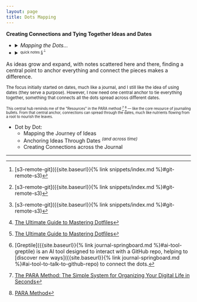 ```yaml
---
layout: page
title: Dots Mapping
---
```


**Creating Connections and Tying Together Ideas and Dates**

- <details markdown="block"><summary><i>Mapping the Dots...</i></summary>
   
  - <details markdown="block"><summary><strong>code</strong></summary>
     
    - <details markdown="block"><summary><strong>AI</strong></summary>
       
      - Vector DB
      - <details markdown="block"><summary>RAG</summary>
          
        - <details markdown="block"><summary>embeddings</summary>
           
          - Voyage AI
            [<sup>+</sup>]({{site.baseurl}}{% post_url 2024/2024-06-08-ai-embedding-models %})
          - AnyScale AI
            [<sup>+</sup>]({{site.baseurl}}{% post_url 2024/2024-06-08-ai-embedding-models %})
          </details>
        - <details markdown="block"><summary>chunking strategies</summary>
           
          - personal knowledge base
            - journal entries
              [<sup>+</sup>]({{site.baseurl}}{% post_url 2024/2024-06-24-journal-entries-knowledge-base %})
            - message timelines
              [<sup>+</sup>]({{site.baseurl}}{% post_url 2024/2024-06-01-message-knowledge-base %})
          </details>
        - draft and sketch
          - <sub>`2024a11m24d-rag` [^999] <sub><i>convert pdf to md</i></sub></sub>
          - <sub>`2024a11m24d-txtai-embeddings` [^999] <sub><i>embedding and search with **txtai**</i></sub></sub>
        </details>
      </details>
    - <details markdown="block"><summary>snippets</summary>
       
      - cli
        - find <sup><sup>[+](https://igorlima.github.io/unapologetic-snippets/docs/languages/shell/cli-find)</sup></sup>
        - curl <sup><sup>[+](https://igorlima.github.io/unapologetic-snippets/docs/languages/shell/cli-curl)</sup></sup>
        - awk <sup><sup>[+](https://igorlima.github.io/unapologetic-snippets/docs/languages/shell/awk)</sup></sup>
        - sed <sup><sup>[+](https://igorlima.github.io/unapologetic-snippets/docs/languages/shell/sed)</sup></sup>
        - jq <sup><sup>[+](https://igorlima.github.io/unapologetic-snippets/docs/languages/shell/jq)</sup></sup>
        - fzf <sup><sup>[+](https://igorlima.github.io/unapologetic-snippets/docs/languages/shell/cli-fzf)</sup></sup>
      - [s3-remote-git]({{site.baseurl}}{% link snippets/index.md %}#git-remote-s3) [^999]
      </details>
    </details>
  - <details markdown="block"><summary>resource configuration <sup><sup><a href="{{site.baseurl}}{% link pages/dots-mapping.md %}#aichat-rag-rc-knowledge-base">+</a></sup></sup></summary>
     
    <a id="rc-resource-config"></a>

    - [vimrc]({{site.baseurl}}{% post_url 2024-11-24-vimrc %})
    - [tmux]({{site.baseurl}}{% post_url 2024-11-24-tmux %})
    - [tmuxp yaml]({{site.baseurl}}{% post_url 2013-01-01-tmuxp %})

    <sub><sup>The term `rc` stands for _"Run Commands"_ or _"Resource Configuration."_ It refers to configuration files that contain a series of commands or settings. While many of these commands are automatic and don't require user intervention, you can modify files like `.bashrc` or `.vimrc` to customize your environment. These files can store settings for various applications or systems.</sup></sub>
    <br>
    <sub><sup> **The magic within .dotfiles**.[^4] _Dotfiles allow you to finely tune your tools and system to work exactly as you like. You can add custom aliases, tweak style preferences, enable plugins, and more. For developers and power users especially, dotfiles are an important way to boost productivity through customization._ [^4]</sup></sub>
    - <details markdown="block"><summary><sup><sub>Leveraging <strong>AIChat for RAG</strong> with Your RC File: Configuration Assistance Made Easy <a href="#aichat-rag-rc-knowledge-base">§</a></sub></sup></summary>

      <a id="aichat-rag-rc-knowledge-base"></a>
      **Leveraging AIChat for RAG with Your RC File: Configuration Assistance Made Easy**

      <sup>This guide demonstrates how to use AIChat's built-in vector database and
      full-text search capabilities to create a knowledge base from your RC
      file (e.g., `.vimrc`). This enables Retrieval-Augmented Generation (RAG),
      allowing you to ask questions about your configuration and receive
      contextually relevant answers.</sup>

      **Step-by-Step Guide:**

      The following steps outline how to use AIChat to build a RAG-powered knowledge base from your RC file:

      1.  **Initiate RAG:** Use the `.rag` command followed by the name you want to give your knowledge base (e.g., `vimrc`).

          ```
          > .rag vimrc
          ```

      2.  **Select Embedding Model:** Choose an embedding model.  The example shows `gemini:text-embedding-004`.  Note the model's limitations (max tokens, batch size, and price).

          ```
          > Select embedding model: gemini:text-embedding-004 (max-tokens:2048;max-batch:100;price:0)
          ```

      3.  **Configure Chunking:**  Set the chunk size and overlay. These parameters control how your RC file is divided for indexing.  Experiment to find optimal values.

          ```
          > Set chunk size: 1500
          > Set chunk overlay: 100
          ```

      4.  **Add Your RC File:** Specify the path to your RC file.

          ```
          > Add documents: ~/.vimrc
          ```

      5.  **Exit RAG Mode:**  Use the `.exit rag` command to finalize the knowledge base creation.

          ```
          @vimrc> .exit rag
          ```

      **Post-Creation:**

      *   **View RAG Sources:** To see the sources used in the last query, use the `.sources rag` command. This helps understand the context AIChat is using.

          ```
          > .sources rag
          ```

      **Further Information:**

      *   **AIChat RAG Guide:**  For a more in-depth explanation, refer to the official AIChat RAG Guide <sup>[+](https://github.com/sigoden/aichat/wiki/RAG-Guide/900d5644a72b33a0adba0e420bc3e645177a9f68)</sup>: [https://github.com/sigoden/aichat/wiki/RAG-Guide](https://github.com/sigoden/aichat/wiki/RAG-Guide)
      </details>

    </details>
  - <details markdown="block"><summary>unwind and chill</summary>

    _<sub>Finding mindful moments by embracing spare-time bliss through puzzles and pastimes.</sub>_
    - [Sudoku](https://sudoku.game/)
    </details>
  - [greptile](https://app.greptile.com/) <sup>Talk to GitHub repo [^3]</sup>
  - internet archive
    - [Wayback Machine](https://web.archive.org/)
    - [Archive Today](https://archive.today/)
  </details>
- <details markdown="block"><summary><sup><sub>quick notes <a href="#quick-notes">§</a> <sup><sup><a href="{{site.baseurl}}{% link pages/quick-notes.md %}">+</a></sup></sup> </sub></sup></summary>

  <a id="quick-notes"></a>
  <sup><sub>These notes are helpers for sparking creativity! They make it easy to find and see what I've jotted down before to connect random ideas and foster new insights.</sub></sup>
  - why we can't remember everything we study? <sup><sup>[+]({{site.baseurl}}{% link pages/quick-notes.md %}#2025a02m27d-20250301045437)</sup></sup>
  </details>


As ideas grow and expand, with notes scattered here and there, finding a central point to anchor everything and connect the pieces makes a difference.

<sup>The focus initially started on dates, much like a journal, and I still like the idea of using dates (they serve a purpose). However, I now need one central anchor to tie everything together, something that connects all the dots spread across different dates.</sup>

<sup><sup>This central hub reminds me of the "Resources" in the PARA method [^1] [^2] — like the core resource of journaling bullets. From that central anchor, connections can spread through the dates, much like nutrients flowing from a root to nourish the leaves.</sup></sup>

- Dot by Dot:
  - Mapping the Journey of Ideas
  - Anchoring Ideas Through Dates <sup><i>(and across time)</i></sup>
  - Creating Connections across the Journal


------

[^1]:   [The PARA Method: The Simple System for Organizing Your Digital Life in Seconds](https://fortelabs.com/blog/para/)
[^2]:   [PARA Method](https://workflowy.com/systems/para-method/)
[^3]:   [Greptile]({{site.baseurl}}{% link journal-springboard.md %}#ai-tool-greptile) is an AI tool designed to interact with a GitHub repo, helping to [discover new ways]({{site.baseurl}}{% link journal-springboard.md %}#ai-tool-to-talk-to-github-repo) to connect the dots.
[^4]:   [The Ultimate Guide to Mastering Dotfiles](https://www.daytona.io/dotfiles/ultimate-guide-to-dotfiles/)
[^999]: [s3-remote-git]({{site.baseurl}}{% link snippets/index.md %}#git-remote-s3)
